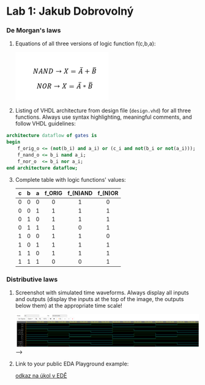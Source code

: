 # Lab 1: Jakub Dobrovolný

### De Morgan's laws

1. Equations of all three versions of logic function f(c,b,a):

   ![Logic function](obrazky/funkce.png)
   

2. Listing of VHDL architecture from design file (`design.vhd`) for all three functions. Always use syntax highlighting, meaningful comments, and follow VHDL guidelines:

```vhdl
architecture dataflow of gates is
begin
    f_orig_o <= (not(b_i) and a_i) or (c_i and not(b_i or not(a_i)));
    f_nand_o <= b_i nand a_i; 
    f_nor_o  <= b_i nor a_i; 
end architecture dataflow;
```

3. Complete table with logic functions' values:

   |**c**|**b**|**a**|**f_ORIG**|**f_(N)AND**|**f_(N)OR**|
   | :-: | :-: | :-: | :-: | :-: | :-: |
   |  0  |  0  |  0  |  0  |  1  |  0  |
   |  0  |  0  |  1  |  1  |  1  |  1  |
   |  0  |  1  |  0  |  1  |  1  |  1  |
   |  0  |  1  |  1  |  1  |  0  |  1  |
   |  1  |  0  |  0  |  1  |  1  |  0  |
   |  1  |  0  |  1  |  1  |  1  |  1  |
   |  1  |  1  |  0  |  1  |  1  |  1  |
   |  1  |  1  |  1  |  0  |  0  |  1  |

### Distributive laws

1. Screenshot with simulated time waveforms. Always display all inputs and outputs (display the inputs at the top of the image, the outputs below them) at the appropriate time scale!

   ![my figure](obrazky/waveforms.png)
   -->

2. Link to your public EDA Playground example:

   [odkaz na úkol v EDĚ](https://www.edaplayground.com/x/qKpr)
